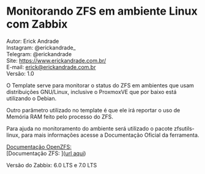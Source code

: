 # Monitorando ZFS em ambiente Linux com Zabbix

Autor: Erick Andrade  
Instagram: @erickandrade_  
Telegram: @erickandrade  
Site: https://www.erickandrade.com.br/  
E-mail: erick@erickandrade.com.br  
Versão: 1.0  


O Template serve para monitorar o status do ZFS em ambientes que usam distribuições GNU/Linux, inclusive o ProxmoxVE que por baixo está utilizando o Debian.

Outro parâmetro utilizado no template é que ele irá reportar o uso de Memória RAM feito pelo processo do ZFS.

Para ajuda no monitoramento do ambiente será utilizado o pacote zfsutils-linux, para mais informações acesse a Documentação Oficial da ferramenta.

[Documentação OpenZFS: ]((https://openzfs.github.io/))  
[Documentação ZFS: ]([url aqui](https://docs.oracle.com/cd/E24849_01/html/820-0447/zfsover-2.html))  


Versão do Zabbix: 6.0 LTS e 7.0 LTS  
